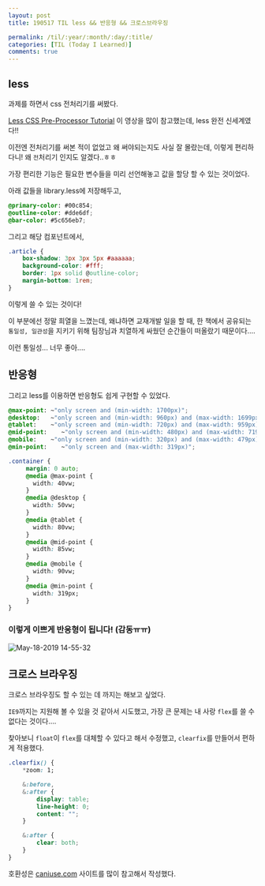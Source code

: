 ```yaml
---
layout: post
title: 190517 TIL less && 반응형 && 크로스브라우징

permalink: /til/:year/:month/:day/:title/
categories: [TIL (Today I Learned)]
comments: true
---
```


## **less**

과제를 하면서 css 전처리기를 써봤다.

[Less CSS Pre-Processor Tutorial](https://www.youtube.com/watch?v=YD91G8DdUsw) 이 영상을 많이 참고했는데, less 완전 신세계였다!! 

이전엔 전처리기를 써본 적이 없었고 왜 써야되는지도 사실 잘 몰랐는데, 이렇게 편리하다니! 왜 `전`처리기 인지도 알겠다..ㅎㅎ 

가장 편리한 기능은 필요한 변수들을 미리 선언해놓고 값을 할당 할 수 있는 것이었다. 

아래 값들을 library.less에 저장해두고, 

```css
@primary-color: #00c854;
@outline-color: #dde6df;
@bar-color: #5c656eb7;
```

그리고 해당 컴포넌트에서, 

```css
.article {
    box-shadow: 3px 3px 5px #aaaaaa;
    background-color: #fff;
    border: 1px solid @outline-color;
    margin-bottom: 1rem;
}
```

이렇게 쓸 수 있는 것이다! 

이 부분에선 정말 희열을 느꼈는데, 왜냐하면 교재개발 일을 할 때, 한 책에서 공유되는 `통일성, 일관성`을 지키기 위해 팀장님과 치열하게 싸웠던 순간들이 떠올랐기 때문이다....

이런 통일성... 너무 좋아....

## **반응형**

그리고 less를 이용하면 반응형도 쉽게 구현할 수 있었다. 

```css
@max-point: ~"only screen and (min-width: 1700px)";
@desktop:   ~"only screen and (min-width: 960px) and (max-width: 1699px)";
@tablet:    ~"only screen and (min-width: 720px) and (max-width: 959px)";
@mid-point:    ~"only screen and (min-width: 480px) and (max-width: 719px)";
@mobile:    ~"only screen and (min-width: 320px) and (max-width: 479px)";
@min-point:    ~"only screen and (max-width: 319px)";
```
```css
.container {
     margin: 0 auto;
     @media @max-point {
       width: 40vw;
     }
     @media @desktop {
       width: 50vw;
     }
     @media @tablet {
       width: 80vw;
     }
     @media @mid-point {
       width: 85vw;
     }
     @media @mobile {
       width: 90vw;
     }
     @media @min-point {
       width: 319px;
     }
}
```

### 이렇게 이쁘게 반응형이 됩니다! (감동ㅠㅠ)
![May-18-2019 14-55-32](https://user-images.githubusercontent.com/40848630/58077181-ef5c2a00-7be6-11e9-8798-2517f3a6b475.gif)


## **크로스 브라우징**

크로스 브라우징도 할 수 있는 데 까지는 해보고 싶었다. 

`IE9`까지는 지원해 볼 수 있을 것 같아서 시도했고, 가장 큰 문제는 내 사랑 `flex`를 쓸 수 없다는 것이다....

찾아보니 `float`이 `flex`를 대체할 수 있다고 해서 수정했고, `clearfix`를 만들어서 편하게 적용했다.

```css
.clearfix() {
    *zoom: 1;

    &:before,
    &:after {
        display: table;
        line-height: 0;
        content: "";
    }

    &:after {
        clear: both;
    }
}
```

호환성은 [caniuse.com](http://caniuse.com) 사이트를 많이 참고해서 작성했다.
